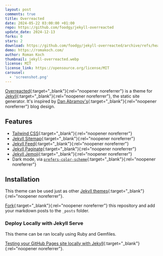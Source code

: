 ```yaml
---
layout: post
comments: true
title: Overreacted
date: 2024-05-22 03:00:00 +01:00
repo: https://github.com/foodgy/jekyll-overreacted
update_date: 2024-12-13
forks: 0
stars: 2
download: https://github.com/foodgy/jekyll-overreacted/archive/refs/heads/main.zip
demo: https://romakoch.com/
author: Roman Koch
thumbnail: jekyll-overreacted.webp
license: MIT
license_link: https://opensource.org/license/MIT
carousel:
  - 'screenshot.png'
---
```


[Overreacted](https://github.com/foodgy/jekyll-overreacted){:target="_blank"}{:rel="noopener noreferrer"} is a theme for [Jekyll](http://jekyllrb.com){:target="_blank"}{:rel="noopener noreferrer"}, the static site generator. It's inspired by [Dan Abramov's](https://overreacted.io/){:target="_blank"}{:rel="noopener noreferrer"} blog design.

## Features

* [Tailwind CSS](https://tailwindcss.com/){:target="_blank"}{:rel="noopener noreferrer"}
* [Jekyll Sitemap](https://github.com/jekyll/jekyll-sitemap){:target="_blank"}{:rel="noopener noreferrer"}
* [Jekyll Feed](https://github.com/jekyll/jekyll-feed/){:target="_blank"}{:rel="noopener noreferrer"}
* [Jekyll Paginate](https://github.com/jekyll/jekyll-paginate){:target="_blank"}{:rel="noopener noreferrer"}
* [Jekyll Jemoji](https://github.com/jekyll/jemoji){:target="_blank"}{:rel="noopener noreferrer"}
* Dark mode, via [`prefers-color-scheme`](https://developer.mozilla.org/en-US/docs/Web/CSS/@media/prefers-color-scheme){:target="_blank"}{:rel="noopener noreferrer"}

## Installation

This theme can be used just as other [Jekyll themes](https://pages.github.com){:target="_blank"}{:rel="noopener noreferrer"}.

[Fork](https://github.com/sighingnow/jekyll-gitbook/fork){:target="_blank"}{:rel="noopener noreferrer"} this repository and add your markdown posts to the `_posts` folder.

### Deploy Locally with Jekyll Serve

This theme can be ran locally using Ruby and Gemfiles.

[Testing your GitHub Pages site locally with Jekyll](https://docs.github.com/en/pages/setting-up-a-github-pages-site-with-jekyll/testing-your-github-pages-site-locally-with-jekyll){:target="_blank"}{:rel="noopener noreferrer"}.